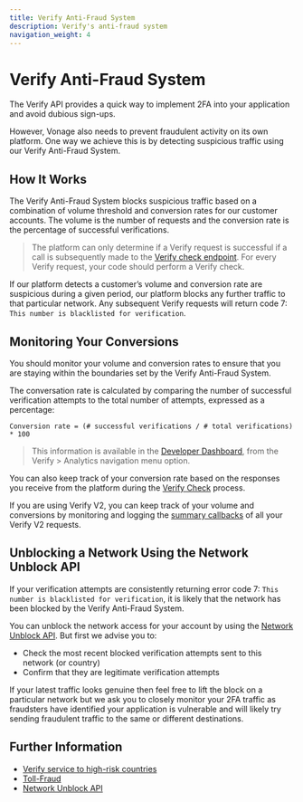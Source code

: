 ```yaml
---
title: Verify Anti-Fraud System
description: Verify's anti-fraud system
navigation_weight: 4
---
```


# Verify Anti-Fraud System

The Verify API provides a quick way to implement 2FA into your application and avoid dubious sign-ups.

However, Vonage also needs to prevent fraudulent activity on its own platform. One way we achieve this is by detecting suspicious traffic using our Verify Anti-Fraud System.

## How It Works

The Verify Anti-Fraud System blocks suspicious traffic based on a combination of volume threshold and conversion rates for our customer accounts. The volume is the number of requests and the conversion rate is the percentage of successful verifications.

> The platform can only determine if a Verify request is successful if a call is subsequently made to the [Verify check endpoint](/verify/code-snippets/check-verify-request). For every Verify request, your code should perform a Verify check.

If our platform detects a customer’s volume and conversion rate are suspicious during a given period, our platform blocks any further traffic to that particular network. Any subsequent Verify requests will return code 7: `This number is blacklisted for verification`.

## Monitoring Your Conversions

You should monitor your volume and conversion rates to ensure that you are staying within the boundaries set by the Verify Anti-Fraud System.

The conversation rate is calculated by comparing the number of successful verification attempts to the total number of attempts, expressed as a percentage:

`Conversion rate = (# successful verifications / # total verifications) * 100`

> This information is available in the [Developer Dashboard](https://dashboard.nexmo.com/verify/analytics), from the Verify > Analytics navigation menu option.

You can also keep track of your conversion rate based on the responses you receive from the platform during the [Verify Check](/api/verify#verifyCheck) process.

If you are using Verify V2, you can keep track of your volume and conversions by monitoring and logging the [summary callbacks](/api/verify.v2#webhooks) of all your Verify V2 requests.

## Unblocking a Network Using the Network Unblock API

If your verification attempts are consistently returning error code 7: `This number is blacklisted for verification`, it is likely that the network has been blocked by the Verify Anti-Fraud System.

You can unblock the network access for your account by using the [Network Unblock API](/api/verify#networkUnblock). But first we advise you to:

* Check the most recent blocked verification attempts sent to this network (or country)
* Confirm that they are legitimate verification attempts

If your latest traffic looks genuine then feel free to lift the block on a particular network but we ask you to closely monitor your 2FA traffic as fraudsters have identified your application is vulnerable and will likely try sending fraudulent traffic to the same or different destinations.

## Further Information

* [Verify service to high-risk countries](https://help.nexmo.com/hc/en-us/articles/360018406532)
* [Toll-Fraud](https://www.vonage.com/resources/articles/what-is-toll-fraud/#:~:text=Toll%20fraud%20is%20when%20someone,access%20to%20a%20telecommunications%20network.)
* [Network Unblock API](/api/verify?theme=dark#fraud-management)
